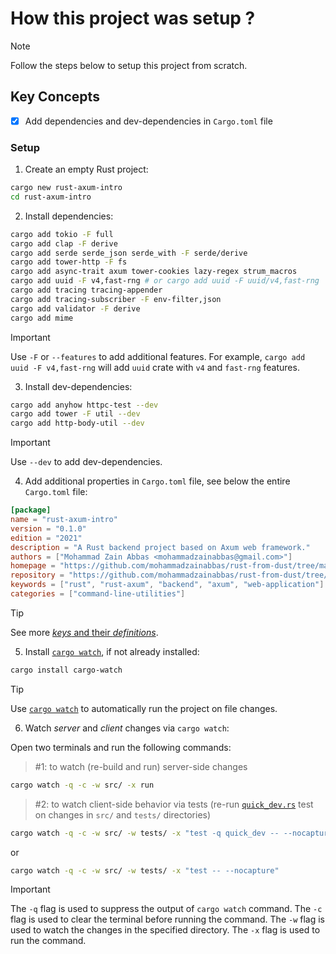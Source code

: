 # How this project was setup ?

> [!NOTE]
> Follow the steps below to setup this project from scratch.

## Key Concepts

- [x] Add dependencies and dev-dependencies in `Cargo.toml` file


### Setup

1. Create an empty Rust project:

```bash
cargo new rust-axum-intro
cd rust-axum-intro
```

2. Install dependencies:

```bash
cargo add tokio -F full
cargo add clap -F derive
cargo add serde serde_json serde_with -F serde/derive
cargo add tower-http -F fs
cargo add async-trait axum tower-cookies lazy-regex strum_macros
cargo add uuid -F v4,fast-rng # or cargo add uuid -F uuid/v4,fast-rng
cargo add tracing tracing-appender
cargo add tracing-subscriber -F env-filter,json
cargo add validator -F derive
cargo add mime
```

> [!IMPORTANT]
> Use `-F` or `--features` to add additional features. For example, `cargo add uuid -F v4,fast-rng` will add `uuid` crate with `v4` and `fast-rng` features.

3. Install dev-dependencies:

```bash
cargo add anyhow httpc-test --dev
cargo add tower -F util --dev
cargo add http-body-util --dev
```

> [!IMPORTANT]
> Use `--dev` to add dev-dependencies.

4. Add additional properties in `Cargo.toml` file, see below the entire `Cargo.toml` file:

```toml
[package]
name = "rust-axum-intro"
version = "0.1.0"
edition = "2021"
description = "A Rust backend project based on Axum web framework."
authors = ["Mohammad Zain Abbas <mohammadzainabbas@gmail.com>"]
homepage = "https://github.com/mohammadzainabbas/rust-from-dust/tree/main/rust-axum-intro"
repository = "https://github.com/mohammadzainabbas/rust-from-dust/tree/main/rust-axum-intro"
keywords = ["rust", "rust-axum", "backend", "axum", "web-application"]
categories = ["command-line-utilities"]
```
> [!TIP]
> See more [_keys_ and their _definitions_](https://doc.rust-lang.org/cargo/reference/manifest.html).

5. Install [`cargo watch`](https://crates.io/crates/cargo-watch), if not already installed:

```bash
cargo install cargo-watch
```

> [!TIP]
> Use [`cargo watch`](https://crates.io/crates/cargo-watch) to automatically run the project on file changes.

6. Watch _server_ and _client_ changes via `cargo watch`:

Open two terminals and run the following commands:

> #1: to watch (re-build and run) server-side changes
```bash
cargo watch -q -c -w src/ -x run
```

> #2: to watch client-side behavior via tests (re-run [`quick_dev.rs`](https://github.com/mohammadzainabbas/rust-from-dust/blob/main/rust-axum-intro/tests/quick_dev.rs) test on changes in `src/` and `tests/` directories)
```bash
cargo watch -q -c -w src/ -w tests/ -x "test -q quick_dev -- --nocapture"
```
or
```bash
cargo watch -q -c -w src/ -w tests/ -x "test -- --nocapture"
```

> [!IMPORTANT]
> The `-q` flag is used to suppress the output of `cargo watch` command. The `-c` flag is used to clear the terminal before running the command. The `-w` flag is used to watch the changes in the specified directory. The `-x` flag is used to run the command.